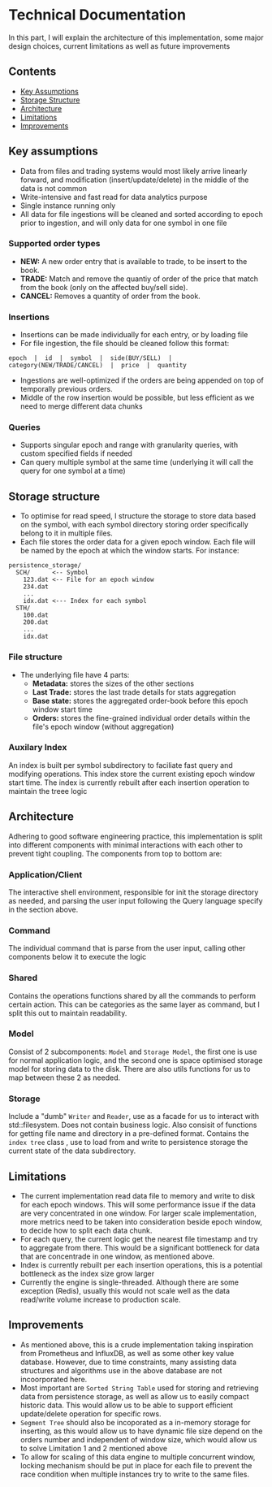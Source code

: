 # Technical Documentation

In this part, I will explain the architecture of this implementation, some major design choices, current limitations as well as future improvements


## Contents
- [Key Assumptions](#key-assumptions)
- [Storage Structure](#storage-structure)
- [Architecture](#architecture)
- [Limitations](#limitations)
- [Improvements](#improvements)


## Key assumptions 
- Data from files and trading systems would most likely arrive linearly forward, and modification (insert/update/delete) in the middle of the data is not common
- Write-intensive and fast read for data analytics purpose
- Single instance running only
- All data for file ingestions will be cleaned and sorted according to epoch prior to ingestion, and will only data for one symbol in one file

### Supported order types
- **NEW:** A new order entry that is available to trade, to be insert to the book.
- **TRADE:** Match and remove the quantiy of order of the price that match from the book (only on the affected buy/sell side).
- **CANCEL:** Removes a quantity of order from the book.

### Insertions
- Insertions can be made individually for each entry, or by loading file
- For file ingestion, the file should be cleaned follow this format:
```
epoch  |  id  |  symbol  |  side(BUY/SELL)  |  category(NEW/TRADE/CANCEL)  |  price  |  quantity
```
- Ingestions are well-optimized if the orders are being appended on top of temporally previous orders.
- Middle of the row insertion would be possible, but less efficient as we need to merge different data chunks

### Queries
- Supports singular epoch and range with granularity queries, with custom specified fields if needed
- Can query multiple symbol at the same time (underlying it will call the query for one symbol at a time)

## Storage structure

- To optimise for read speed, I structure the storage to store data based on the symbol, with each symbol directory storing order specifically belong to it in multiple files.
- Each file stores the order data for a given epoch window. Each file will be named by the epoch at which the window starts. For instance:
```
persistence_storage/
  SCH/      <-- Symbol 
    123.dat <-- File for an epoch window
    234.dat
    ...
    idx.dat <--- Index for each symbol
  STH/
    100.dat
    200.dat
    ...
    idx.dat
```

### File structure

- The underlying file have 4 parts:
  - **Metadata:** stores the sizes of the other sections
   - **Last Trade:** stores the last trade details for stats aggregation
  - **Base state:** stores the aggregated order-book before this epoch window start time
  - **Orders:** stores the fine-grained individual order details within the file's epoch window (without aggregation)

### Auxilary Index

An index is built per symbol subdirectory to faciliate fast query and modifying operations. This index store the current existing epoch window start time. The index is currently rebuilt after each insertion operation to maintain the treee logic

## Architecture

Adhering to good software engineering practice, this implementation is split into different components with minimal interactions with each other to prevent tight coupling. The components from top to bottom are:

### Application/Client

The interactive shell environment, responsible for init the storage directory as needed, and parsing the user input following the Query language specify in the section above.

### Command

The individual command that is parse from the user input, calling other components below it to execute the logic

### Shared 

Contains the operations functions shared by all the commands to perform certain action. This can be categories as the same layer as command, but I split this out to maintain readability.


### Model

Consist of 2 subcomponents: `Model` and `Storage Model`, the first one is use for normal application logic, and the second one is space optimised storage model for storing data to the disk. There are also utils functions for us to map between these 2 as needed.

### Storage

Include a "dumb" `Writer` and `Reader`, use as a facade for us to interact with std::filesystem. Does not contain business logic.
Also consisit of functions for getting file name and directory in a pre-defined format. Contains the `index tree` class , use to load from and write to persistence storage the current state of the data subdirectory.


## Limitations

- The current implementation read data file to memory and write to disk for each epoch windows. This will some performance issue if the data are very concentrated in one window. For larger scale implementation, more metrics need to be taken into consideration beside epoch window, to decide how to split each data chunk.
- For each query, the current logic get the nearest file timestamp and try to aggregate from there. This would be a significant bottleneck for data that are concentrade in one window, as mentioned above.
- Index is currently rebuilt per each insertion operations, this is a potential bottleneck as the index size grow larger
- Currently the engine is single-threaded. Although there are some exception (Redis), usually this would not scale well as the data read/write volume increase to production scale.

## Improvements

- As mentioned above, this is a crude implementation taking inspiration from Prometheus and InfluxDB, as well as some other key value database. However, due to time constraints, many assisting data structures and algorithms use in the above database are not incoorporated here.
- Most important are `Sorted String Table` used for storing and retrieving data from persistence storage, as well as allow us to easily compact historic data. This would allow us to be able to support efficient update/delete operation for specific rows.
- `Segment Tree` should also be incoporated as a in-memory storage for inserting, as this would allow us to have dynamic file size depend on the orders number and independent of window size, which would allow us to solve Limitation 1 and 2 mentioned above
- To allow for scaling of this data engine to multiple concurrent window, locking mechanism should be put in place for each file to prevent the race condition when multiple instances try to write to the same files.
